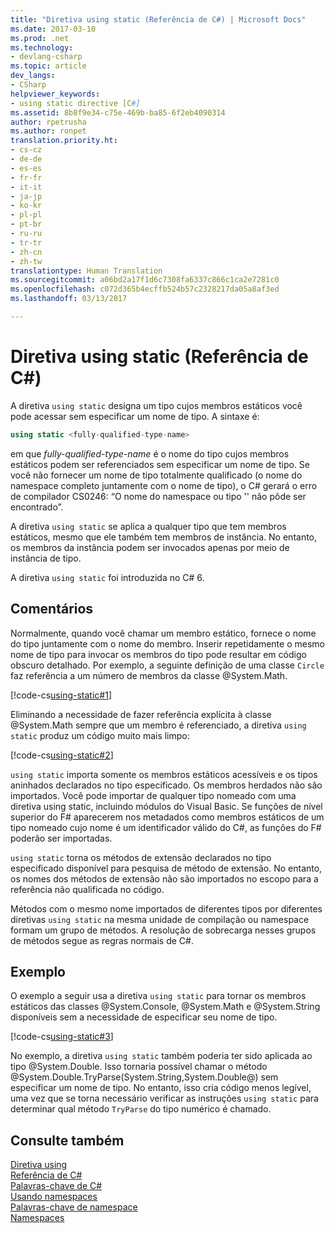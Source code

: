 ```yaml
---
title: "Diretiva using static (Referência de C#) | Microsoft Docs"
ms.date: 2017-03-10
ms.prod: .net
ms.technology:
- devlang-csharp
ms.topic: article
dev_langs:
- CSharp
helpviewer_keywords:
- using static directive [C#]
ms.assetid: 8b8f9e34-c75e-469b-ba85-6f2eb4090314
author: rpetrusha
ms.author: ronpet
translation.priority.ht:
- cs-cz
- de-de
- es-es
- fr-fr
- it-it
- ja-jp
- ko-kr
- pl-pl
- pt-br
- ru-ru
- tr-tr
- zh-cn
- zh-tw
translationtype: Human Translation
ms.sourcegitcommit: a06bd2a17f1d6c7308fa6337c866c1ca2e7281c0
ms.openlocfilehash: c072d365b4ecffb524b57c2328217da05a8af3ed
ms.lasthandoff: 03/13/2017

---
```

# <a name="using-static-directive-c-reference"></a>Diretiva using static (Referência de C#)

A diretiva `using static` designa um tipo cujos membros estáticos você pode acessar sem especificar um nome de tipo. A sintaxe é:

```csharp
using static <fully-qualified-type-name>
```

em que *fully-qualified-type-name* é o nome do tipo cujos membros estáticos podem ser referenciados sem especificar um nome de tipo. Se você não fornecer um nome de tipo totalmente qualificado (o nome do namespace completo juntamente com o nome de tipo), o C# gerará o erro de compilador CS0246: “O nome do namespace ou tipo '<type-name>' não pôde ser encontrado”.

A diretiva `using static` se aplica a qualquer tipo que tem membros estáticos, mesmo que ele também tem membros de instância. No entanto, os membros da instância podem ser invocados apenas por meio de instância de tipo.

A diretiva `using static` foi introduzida no C# 6.

## <a name="reamrks"></a>Comentários
 
Normalmente, quando você chamar um membro estático, fornece o nome do tipo juntamente com o nome do membro. Inserir repetidamente o mesmo nome de tipo para invocar os membros do tipo pode resultar em código obscuro detalhado. Por exemplo, a seguinte definição de uma classe `Circle` faz referência a um número de membros da classe @System.Math.
  
[!code-cs[using-static#1](../../../../samples/snippets/csharp/language-reference/keywords/using/using-static1.cs#1)]

Eliminando a necessidade de fazer referência explícita à classe @System.Math sempre que um membro é referenciado, a diretiva `using static` produz um código muito mais limpo:

[!code-cs[using-static#2](../../../../samples/snippets/csharp/language-reference/keywords/using/using-static2.cs#1)]

`using static` importa somente os membros estáticos acessíveis e os tipos aninhados declarados no tipo especificado.  Os membros herdados não são importados.  Você pode importar de qualquer tipo nomeado com uma diretiva using static, incluindo módulos do Visual Basic.  Se funções de nível superior do F# aparecerem nos metadados como membros estáticos de um tipo nomeado cujo nome é um identificador válido do C#, as funções do F# poderão ser importadas.  
  
 `using static` torna os métodos de extensão declarados no tipo especificado disponível para pesquisa de método de extensão.  No entanto, os nomes dos métodos de extensão não são importados no escopo para a referência não qualificada no código.  
  
 Métodos com o mesmo nome importados de diferentes tipos por diferentes diretivas `using static` na mesma unidade de compilação ou namespace formam um grupo de métodos.  A resolução de sobrecarga nesses grupos de métodos segue as regras normais de C#.  
  
## <a name="example"></a>Exemplo

O exemplo a seguir usa a diretiva `using static` para tornar os membros estáticos das classes @System.Console, @System.Math e @System.String disponíveis sem a necessidade de especificar seu nome de tipo.

[!code-cs[using-static#3](../../../../samples/snippets/csharp/language-reference/keywords/using/using-static3.cs)]

No exemplo, a diretiva `using static` também poderia ter sido aplicada ao tipo @System.Double. Isso tornaria possível chamar o método @System.Double.TryParse(System.String,System.Double@) sem especificar um nome de tipo. No entanto, isso cria código menos legível, uma vez que se torna necessário verificar as instruções `using static` para determinar qual método `TryParse` do tipo numérico é chamado.

## <a name="see-also"></a>Consulte também

[Diretiva using](using-directive.md)   
[Referência de C#](../../../csharp/language-reference/index.md)   
[Palavras-chave de C#](../../../csharp/language-reference/keywords/index.md)   
[Usando namespaces](../../../csharp/programming-guide/namespaces/using-namespaces.md)   
[Palavras-chave de namespace](../../../csharp/language-reference/keywords/namespace-keywords.md)   
[Namespaces](../../../csharp/programming-guide/namespaces/index.md)   

